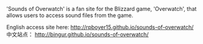 'Sounds of Overwatch' is a fan site for the Blizzard game, 'Overwatch', that allows users to access sound files from the game.

English access site here:
http://rpboyer15.github.io/sounds-of-overwatch/
中文站点：
http://bingur.github.io/sounds-of-overwatch/
